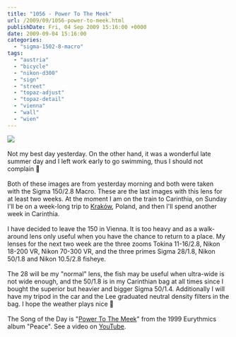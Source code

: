 ```yaml
---
title: "1056 - Power To The Meek"
url: /2009/09/1056-power-to-meek.html
publishDate: Fri, 04 Sep 2009 15:16:00 +0000
date: 2009-09-04 15:16:00
categories: 
  - "sigma-1502-8-macro"
tags: 
  - "austria"
  - "bicycle"
  - "nikon-d300"
  - "sign"
  - "street"
  - "topaz-adjust"
  - "topaz-detail"
  - "vienna"
  - "wall"
  - "wien"
---
```

<a href="https://d25zfm9zpd7gm5.cloudfront.net/1200x1200/2009/20090903_080425_ps.jpg" target="_blank"><img src="https://d25zfm9zpd7gm5.cloudfront.net/0600x0600/2009/20090903_080425_ps.jpg"/></a><br/><br/>Not my best day yesterday. On the other hand, it was a wonderful late summer day and I left work early to go swimming, thus I should not complain 🙂<br/><br/><a href="https://d25zfm9zpd7gm5.cloudfront.net/1200x1200/2009/20090903_082102_ps.jpg" target="_blank"><img alt="" border="0" src="https://d25zfm9zpd7gm5.cloudfront.net/0150x0150/2009/20090903_082102_ps.jpg" style="margin: 10pt 10px 10px 0pt; float: right;"/></a> Both of these images are from yesterday morning and both were taken with the Sigma 150/2.8 Macro. These are the last images with this lens for at least two weeks. At the moment I am on the train to Carinthia, on Sunday I'll be on a week-long trip to <a href="http://en.wikipedia.org/wiki/Kraków" target="_blank">Kraków</a>, Poland, and then I'll spend another week in Carinthia. <br/><br/> I have decided to leave the 150 in Vienna. It is too heavy and as a walk-around lens only useful when you have the chance to return to a place. My lenses for the next two week are the three zooms Tokina 11-16/2.8, Nikon 18-200 VR, Nikon 70-300 VR, and the three primes Sigma 28/1.8, Nikon 50/1.8 and Nikon 10.5/2.8 fisheye. <br/><br/>The 28 will be my "normal" lens, the fish may be useful when ultra-wide is not wide enough, and the 50/1.8 is in my Carinthian bag at all times since I bought the superior but heavier and bigger Sigma 50/1.4. Additionally I will have my tripod in the car and the Lee graduated neutral density filters in the bag. I hope the weather plays nice 🙂<br/><br/>The Song of the Day is "<a href="http://www.lyricsmode.com/lyrics/e/eurythmics/power_to_the_meek.html" target="_blank">Power To The Meek</a>" from the 1999 Eurythmics album "Peace". See a video on <a href="http://www.youtube.com/watch?v=b-dL7Allo2I" target="_blank">YouTube</a>.
